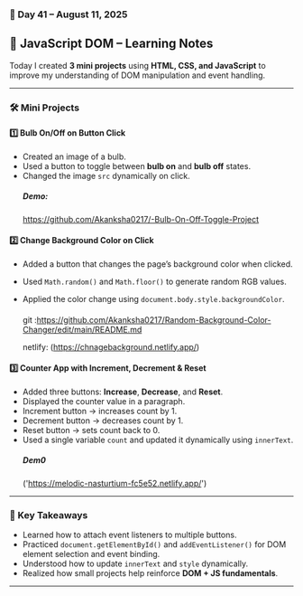 ### 📅 Day 41 – August 11, 2025

## 🎯 JavaScript DOM – Learning Notes

Today I created **3 mini projects** using **HTML, CSS, and JavaScript** to improve my understanding of DOM manipulation and event handling.

---

### 🛠️ Mini Projects

#### 1️⃣ Bulb On/Off on Button Click
- Created an image of a bulb.
- Used a button to toggle between **bulb on** and **bulb off** states.
- Changed the image `src` dynamically on click.
  ##### Demo:
  https://github.com/Akanksha0217/-Bulb-On-Off-Toggle-Project

#### 2️⃣ Change Background Color on Click
- Added a button that changes the page’s background color when clicked.
- Used `Math.random()` and `Math.floor()` to generate random RGB values.
- Applied the color change using `document.body.style.backgroundColor`.
  ####
  git :https://github.com/Akanksha0217/Random-Background-Color-Changer/edit/main/README.md
  
  netlify: (https://chnagebackground.netlify.app/)

#### 3️⃣ Counter App with Increment, Decrement & Reset
- Added three buttons: **Increase**, **Decrease**, and **Reset**.
- Displayed the counter value in a paragraph.
- Increment button → increases count by 1.  
- Decrement button → decreases count by 1.  
- Reset button → sets count back to 0.
- Used a single variable `count` and updated it dynamically using `innerText`.
   ##### Dem0
  ('https://melodic-nasturtium-fc5e52.netlify.app/')

---

### 🧠 Key Takeaways
- Learned how to attach event listeners to multiple buttons.
- Practiced `document.getElementById()` and `addEventListener()` for DOM element selection and event binding.
- Understood how to update `innerText` and `style` dynamically.
- Realized how small projects help reinforce **DOM + JS fundamentals**.

---

